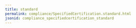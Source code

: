 ```yaml
---
title: standard
permalink: compliance/SpecifiedCertification.standard.html
jsonid: compliance_specifiedcertification_standard
---
```


